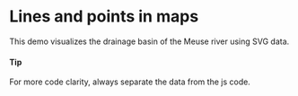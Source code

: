 # Lines and points in maps
This demo visualizes the drainage basin of the Meuse river using SVG data. 
#### Tip
For more code clarity, always separate the data from the js code.
